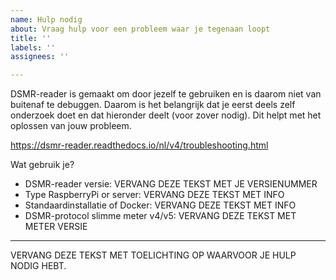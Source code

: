 ```yaml
---
name: Hulp nodig
about: Vraag hulp voor een probleem waar je tegenaan loopt
title: ''
labels: ''
assignees: ''

---
```


DSMR-reader is gemaakt om door jezelf te gebruiken en is daarom niet van buitenaf te debuggen. Daarom is het belangrijk dat je eerst deels zelf onderzoek doet en dat hieronder deelt (voor zover nodig). Dit helpt met het oplossen van jouw probleem. 

https://dsmr-reader.readthedocs.io/nl/v4/troubleshooting.html

Wat gebruik je?
- DSMR-reader versie:   VERVANG DEZE TEKST MET JE VERSIENUMMER
- Type RaspberryPi or server:   VERVANG DEZE TEKST MET INFO
- Standaardinstallatie of Docker:   VERVANG DEZE TEKST MET INFO
- DSMR-protocol slimme meter v4/v5:   VERVANG DEZE TEKST MET METER VERSIE

---

VERVANG DEZE TEKST MET TOELICHTING OP WAARVOOR JE HULP NODIG HEBT.

